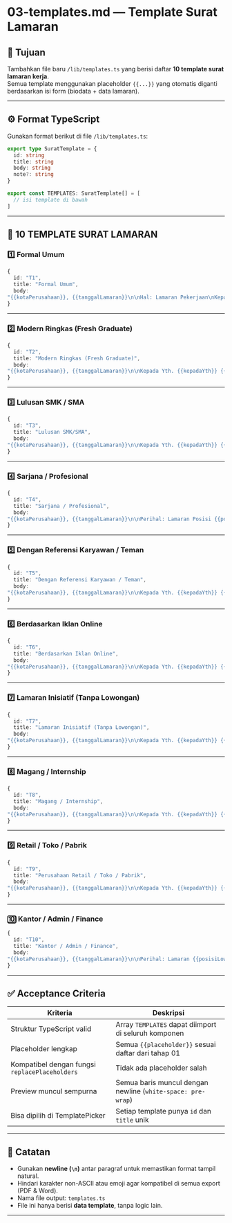 # 03-templates.md — Template Surat Lamaran

## 🎯 Tujuan
Tambahkan file baru `/lib/templates.ts` yang berisi daftar **10 template surat lamaran kerja**.  
Semua template menggunakan placeholder `{{...}}` yang otomatis diganti berdasarkan isi form (biodata + data lamaran).  

---

## ⚙️ Format TypeScript
Gunakan format berikut di file `/lib/templates.ts`:

```ts
export type SuratTemplate = {
  id: string
  title: string
  body: string
  note?: string
}

export const TEMPLATES: SuratTemplate[] = [
  // isi template di bawah
]
````

---

## 📜 10 TEMPLATE SURAT LAMARAN

### 1️⃣ Formal Umum

```ts
{
  id: "T1",
  title: "Formal Umum",
  body:
"{{kotaPerusahaan}}, {{tanggalLamaran}}\n\nHal: Lamaran Pekerjaan\nKepada Yth:\n{{kepadaYth}} {{namaPerusahaan}}\nDi Tempat\n\nDengan hormat,\n\nSesuai informasi adanya lowongan pekerjaan di {{namaPerusahaan}} yang saya peroleh dari {{sumberLowongan}}, saya bermaksud melamar sebagai {{posisiLowongan}}. Berikut data diri saya:\n\nNama Lengkap            : {{namaLengkap}}\nTempat, Tanggal Lahir   : {{tempatLahir}}, {{tanggalLahir}}\nJenis Kelamin           : {{jenisKelamin}}\nStatus                  : {{status}}\nPendidikan Terakhir     : {{pendidikan}}\nAlamat                  : {{alamatLengkap}}\nHandphone / Email       : {{noHandphone}} / {{email}}\n\nSebagai bahan pertimbangan, saya lampirkan:\n{{lampiranList}}\n\nDemikian surat lamaran ini saya buat dengan sebenar-benarnya. Besar harapan saya dapat mengikuti tahapan seleksi di {{namaPerusahaan}}. Atas perhatian Bapak/Ibu, saya ucapkan terima kasih.\n\nHormat saya,\n\n({{namaLengkap}})"
}
```

---

### 2️⃣ Modern Ringkas (Fresh Graduate)

```ts
{
  id: "T2",
  title: "Modern Ringkas (Fresh Graduate)",
  body:
"{{kotaPerusahaan}}, {{tanggalLamaran}}\n\nKepada Yth. {{kepadaYth}} {{namaPerusahaan}}\n\nHalo Bapak/Ibu,\nSaya mengajukan lamaran untuk posisi {{posisiLowongan}} di {{namaPerusahaan}} (sumber: {{sumberLowongan}}). Saya lulusan {{pendidikan}}.\n\nData Singkat:\n- Nama: {{namaLengkap}}\n- Lahir: {{tempatLahir}}, {{tanggalLahir}}\n- Kontak: {{noHandphone}} / {{email}}\n- Alamat: {{alamatLengkap}}\n\nLampiran:\n{{lampiranList}}\n\nSaya siap belajar cepat dan mengikuti proses seleksi. Terima kasih atas waktunya.\n\nSalam,\n{{namaLengkap}}"
}
```

---

### 3️⃣ Lulusan SMK / SMA

```ts
{
  id: "T3",
  title: "Lulusan SMK/SMA",
  body:
"{{kotaPerusahaan}}, {{tanggalLamaran}}\n\nKepada Yth. {{kepadaYth}} {{namaPerusahaan}}\n\nDengan hormat,\nSaya, {{namaLengkap}}, lulusan {{pendidikan}}, bermaksud melamar sebagai {{posisiLowongan}}. Info lowongan saya dapat dari {{sumberLowongan}}.\n\nBiodata:\nNama           : {{namaLengkap}}\nTTL            : {{tempatLahir}}, {{tanggalLahir}}\nJenis Kelamin  : {{jenisKelamin}}\nAlamat         : {{alamatLengkap}}\nHP/Email       : {{noHandphone}} / {{email}}\n\nLampiran:\n{{lampiranList}}\n\nSaya siap bekerja dengan disiplin dan belajar hal baru. Terima kasih.\n\nHormat saya,\n{{namaLengkap}}"
}
```

---

### 4️⃣ Sarjana / Profesional

```ts
{
  id: "T4",
  title: "Sarjana / Profesional",
  body:
"{{kotaPerusahaan}}, {{tanggalLamaran}}\n\nPerihal: Lamaran Posisi {{posisiLowongan}}\nKepada: {{kepadaYth}} {{namaPerusahaan}}\n\nDengan hormat,\nSaya mengajukan lamaran untuk posisi {{posisiLowongan}} pada {{namaPerusahaan}} ({{jenisInstansi}}). Latar pendidikan {{pendidikan}} dan ketertarikan saya pada bidang terkait membuat saya yakin dapat berkontribusi.\n\nIdentitas:\nNama            : {{namaLengkap}}\nTTL             : {{tempatLahir}}, {{tanggalLahir}}\nStatus          : {{status}}\nKontak          : {{noHandphone}} / {{email}}\nAlamat          : {{alamatLengkap}}\n\nDokumen pendukung:\n{{lampiranList}}\n\nTerima kasih atas kesempatan dan perhatian Bapak/Ibu.\n\nHormat saya,\n{{namaLengkap}}"
}
```

---

### 5️⃣ Dengan Referensi Karyawan / Teman

```ts
{
  id: "T5",
  title: "Dengan Referensi Karyawan / Teman",
  body:
"{{kotaPerusahaan}}, {{tanggalLamaran}}\n\nKepada Yth. {{kepadaYth}} {{namaPerusahaan}}\n\nDengan hormat,\nSaya mendapat informasi lowongan {{posisiLowongan}} dari {{sumberLowongan}}. Atas rekomendasi tersebut, saya mengajukan lamaran ini.\n\nData Diri:\nNama  : {{namaLengkap}}\nTTL   : {{tempatLahir}}, {{tanggalLahir}}\nKontak: {{noHandphone}} / {{email}}\nAlamat: {{alamatLengkap}}\n\nLampiran:\n{{lampiranList}}\n\nSaya siap mengikuti proses seleksi dan bergabung apabila diberi kesempatan. Terima kasih.\n\nHormat saya,\n{{namaLengkap}}"
}
```

---

### 6️⃣ Berdasarkan Iklan Online

```ts
{
  id: "T6",
  title: "Berdasarkan Iklan Online",
  body:
"{{kotaPerusahaan}}, {{tanggalLamaran}}\n\nKepada Yth. {{kepadaYth}} {{namaPerusahaan}}\n\nMenindaklanjuti iklan lowongan pada {{sumberLowongan}}, saya mengajukan lamaran untuk posisi {{posisiLowongan}} di {{namaPerusahaan}}.\n\nRingkasan:\n- Pendidikan: {{pendidikan}}\n- Status: {{status}}\n- Kontak: {{noHandphone}} / {{email}}\n- Alamat: {{alamatLengkap}}\n\nLampiran:\n{{lampiranList}}\n\nTerima kasih atas perhatian Bapak/Ibu.\n\nHormat saya,\n{{namaLengkap}}"
}
```

---

### 7️⃣ Lamaran Inisiatif (Tanpa Lowongan)

```ts
{
  id: "T7",
  title: "Lamaran Inisiatif (Tanpa Lowongan)",
  body:
"{{kotaPerusahaan}}, {{tanggalLamaran}}\n\nKepada Yth. {{kepadaYth}} {{namaPerusahaan}}\n\nDengan hormat,\nMelalui surat ini saya menyampaikan ketertarikan untuk bergabung di {{namaPerusahaan}} sesuai kompetensi yang saya miliki. Apabila terdapat kebutuhan pada posisi yang relevan, mohon pertimbangkan lamaran saya.\n\nData Singkat:\nNama: {{namaLengkap}} | Pendidikan: {{pendidikan}} | Kontak: {{noHandphone}} / {{email}}\nAlamat: {{alamatLengkap}}\n\nLampiran pendukung:\n{{lampiranList}}\n\nTerima kasih atas kesempatan dan perhatian Bapak/Ibu.\n\nHormat saya,\n{{namaLengkap}}"
}
```

---

### 8️⃣ Magang / Internship

```ts
{
  id: "T8",
  title: "Magang / Internship",
  body:
"{{kotaPerusahaan}}, {{tanggalLamaran}}\n\nKepada Yth. {{kepadaYth}} {{namaPerusahaan}}\n\nDengan hormat,\nSaya bermaksud mengajukan permohonan magang pada posisi terkait {{posisiLowongan}} di {{namaPerusahaan}}. Saya sedang menempuh/menyelesaikan {{pendidikan}}.\n\nIdentitas:\nNama: {{namaLengkap}}\nTTL : {{tempatLahir}}, {{tanggalLahir}}\nKontak: {{noHandphone}} / {{email}}\nAlamat: {{alamatLengkap}}\n\nLampiran:\n{{lampiranList}}\n\nSaya berharap dapat belajar dan berkontribusi selama masa magang. Terima kasih.\n\nHormat saya,\n{{namaLengkap}}"
}
```

---

### 9️⃣ Retail / Toko / Pabrik

```ts
{
  id: "T9",
  title: "Perusahaan Retail / Toko / Pabrik",
  body:
"{{kotaPerusahaan}}, {{tanggalLamaran}}\n\nKepada Yth. {{kepadaYth}} {{namaPerusahaan}}\n\nDengan hormat,\nSaya mengajukan lamaran sebagai {{posisiLowongan}}. Saya siap bekerja shift, mengikuti aturan, dan menjaga ketelitian.\n\nData Diri:\nNama   : {{namaLengkap}}\nPendidikan: {{pendidikan}}\nKontak : {{noHandphone}} / {{email}}\nAlamat : {{alamatLengkap}}\n\nLampiran:\n{{lampiranList}}\n\nDemikian permohonan ini saya sampaikan. Terima kasih.\n\nHormat saya,\n{{namaLengkap}}"
}
```

---

### 🔟 Kantor / Admin / Finance

```ts
{
  id: "T10",
  title: "Kantor / Admin / Finance",
  body:
"{{kotaPerusahaan}}, {{tanggalLamaran}}\n\nPerihal: Lamaran {{posisiLowongan}}\nKepada Yth. {{kepadaYth}} {{namaPerusahaan}}\n\nDengan hormat,\nSehubungan dengan informasi lowongan dari {{sumberLowongan}}, saya mengajukan lamaran untuk posisi {{posisiLowongan}} pada {{namaPerusahaan}}. Saya memiliki latar {{pendidikan}} dan terbiasa dengan administrasi yang rapi dan tepat waktu.\n\nData Diri:\nNama  : {{namaLengkap}}\nTTL   : {{tempatLahir}}, {{tanggalLahir}}\nStatus: {{status}}\nKontak: {{noHandphone}} / {{email}}\nAlamat: {{alamatLengkap}}\n\nLampiran pendukung:\n{{lampiranList}}\n\nTerima kasih atas perhatian Bapak/Ibu. Besar harapan saya dapat mengikuti proses seleksi.\n\nHormat saya,\n{{namaLengkap}}"
}
```

---

## ✅ Acceptance Criteria

| Kriteria                                       | Deskripsi                                                   |
| ---------------------------------------------- | ----------------------------------------------------------- |
| Struktur TypeScript valid                      | Array `TEMPLATES` dapat diimport di seluruh komponen        |
| Placeholder lengkap                            | Semua `{{placeholder}}` sesuai daftar dari tahap 01         |
| Kompatibel dengan fungsi `replacePlaceholders` | Tidak ada placeholder salah                                 |
| Preview muncul sempurna                        | Semua baris muncul dengan newline (`white-space: pre-wrap`) |
| Bisa dipilih di TemplatePicker                 | Setiap template punya `id` dan `title` unik                 |

---

## 💬 Catatan

* Gunakan **newline (`\n`)** antar paragraf untuk memastikan format tampil natural.
* Hindari karakter non-ASCII atau emoji agar kompatibel di semua export (PDF & Word).
* Nama file output: `templates.ts`
* File ini hanya berisi **data template**, tanpa logic lain.

---
